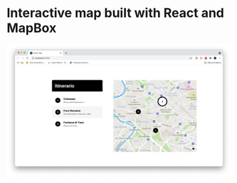 # Interactive map built with React and MapBox
<img src="https://github.com/filippozanfini/interactive-react-map/blob/master/interactive-map.png">
